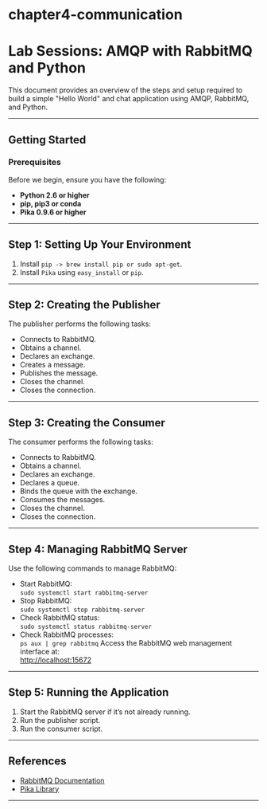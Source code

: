 # chapter4-communication

# Lab Sessions: AMQP with RabbitMQ and Python

This document provides an overview of the steps and setup required to build a simple "Hello World" and chat application using AMQP, RabbitMQ, and Python.

---

## **Getting Started**

### **Prerequisites**

Before we begin, ensure you have the following:
- **Python 2.6 or higher**
- **pip, pip3 or conda**  
- **Pika 0.9.6 or higher**

---

## **Step 1: Setting Up Your Environment**

1. Install `pip -> brew install pip or sudo apt-get`.  
2. Install `Pika` using `easy_install` or `pip`.

---

## **Step 2: Creating the Publisher**

The publisher performs the following tasks:
- Connects to RabbitMQ.
- Obtains a channel.
- Declares an exchange.
- Creates a message.
- Publishes the message.
- Closes the channel.
- Closes the connection.

---

## **Step 3: Creating the Consumer**

The consumer performs the following tasks:
- Connects to RabbitMQ.
- Obtains a channel.
- Declares an exchange.
- Declares a queue.
- Binds the queue with the exchange.
- Consumes the messages.
- Closes the channel.
- Closes the connection.

---

## **Step 4: Managing RabbitMQ Server**

Use the following commands to manage RabbitMQ:
- Start RabbitMQ:  
  `sudo systemctl start rabbitmq-server`  
- Stop RabbitMQ:  
  `sudo systemctl stop rabbitmq-server`  
- Check RabbitMQ status:  
  `sudo systemctl status rabbitmq-server`  
- Check RabbitMQ processes:  
  `ps aux | grep rabbitmq` 
Access the RabbitMQ web management interface at:  
[http://localhost:15672](http://localhost:15672)

---

## **Step 5: Running the Application**

1. Start the RabbitMQ server if it’s not already running.
2. Run the publisher script.
3. Run the consumer script.

---

## **References**

- [RabbitMQ Documentation](https://www.rabbitmq.com/documentation.html)
- [Pika Library](https://pika.readthedocs.io/en/stable/)

---
